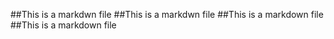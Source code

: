 ##This is a markdwn file
##This is a markdwn file
##This is a markdown file
##This is a markdown file
